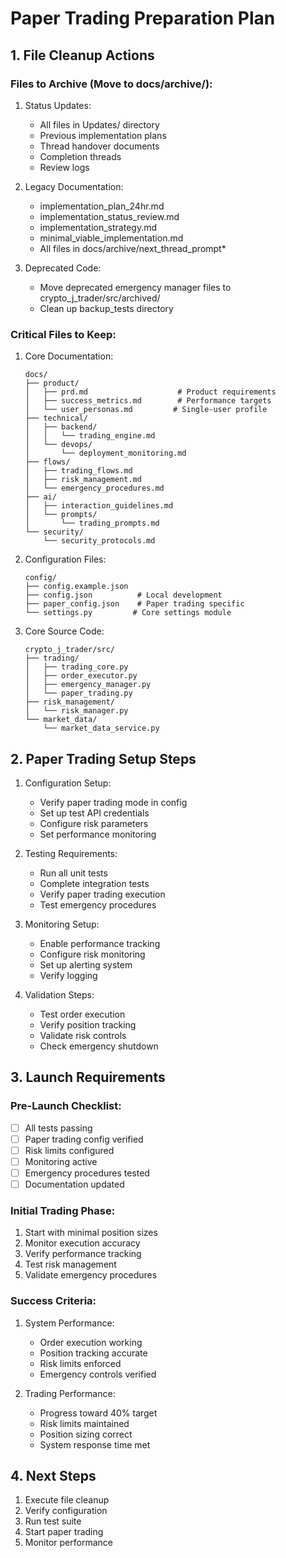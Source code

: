 # Paper Trading Preparation Plan

## 1. File Cleanup Actions

### Files to Archive (Move to docs/archive/):
1. Status Updates:
   - All files in Updates/ directory
   - Previous implementation plans
   - Thread handover documents
   - Completion threads
   - Review logs

2. Legacy Documentation:
   - implementation_plan_24hr.md
   - implementation_status_review.md
   - implementation_strategy.md
   - minimal_viable_implementation.md
   - All files in docs/archive/next_thread_prompt*

3. Deprecated Code:
   - Move deprecated emergency manager files to crypto_j_trader/src/archived/
   - Clean up backup_tests directory

### Critical Files to Keep:
1. Core Documentation:
   ```
   docs/
   ├── product/
   │   ├── prd.md                    # Product requirements
   │   ├── success_metrics.md        # Performance targets
   │   └── user_personas.md         # Single-user profile
   ├── technical/
   │   ├── backend/
   │   │   └── trading_engine.md
   │   └── devops/
   │       └── deployment_monitoring.md
   ├── flows/
   │   ├── trading_flows.md
   │   ├── risk_management.md
   │   └── emergency_procedures.md
   ├── ai/
   │   ├── interaction_guidelines.md
   │   └── prompts/
   │       └── trading_prompts.md
   └── security/
       └── security_protocols.md
   ```

2. Configuration Files:
   ```
   config/
   ├── config.example.json
   ├── config.json          # Local development
   ├── paper_config.json    # Paper trading specific
   └── settings.py         # Core settings module
   ```

3. Core Source Code:
   ```
   crypto_j_trader/src/
   ├── trading/
   │   ├── trading_core.py
   │   ├── order_executor.py
   │   ├── emergency_manager.py
   │   └── paper_trading.py
   ├── risk_management/
   │   └── risk_manager.py
   └── market_data/
       └── market_data_service.py
   ```

## 2. Paper Trading Setup Steps

1. Configuration Setup:
   - Verify paper trading mode in config
   - Set up test API credentials
   - Configure risk parameters
   - Set performance monitoring

2. Testing Requirements:
   - Run all unit tests
   - Complete integration tests
   - Verify paper trading execution
   - Test emergency procedures

3. Monitoring Setup:
   - Enable performance tracking
   - Configure risk monitoring
   - Set up alerting system
   - Verify logging

4. Validation Steps:
   - Test order execution
   - Verify position tracking
   - Validate risk controls
   - Check emergency shutdown

## 3. Launch Requirements

### Pre-Launch Checklist:
- [ ] All tests passing
- [ ] Paper trading config verified
- [ ] Risk limits configured
- [ ] Monitoring active
- [ ] Emergency procedures tested
- [ ] Documentation updated

### Initial Trading Phase:
1. Start with minimal position sizes
2. Monitor execution accuracy
3. Verify performance tracking
4. Test risk management
5. Validate emergency procedures

### Success Criteria:
1. System Performance:
   - Order execution working
   - Position tracking accurate
   - Risk limits enforced
   - Emergency controls verified

2. Trading Performance:
   - Progress toward 40% target
   - Risk limits maintained
   - Position sizing correct
   - System response time met

## 4. Next Steps

1. Execute file cleanup
2. Verify configuration
3. Run test suite
4. Start paper trading
5. Monitor performance
